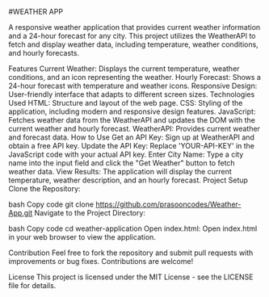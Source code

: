 #WEATHER APP

A responsive weather application that provides current weather information and a 24-hour forecast for any city. This project utilizes the WeatherAPI to fetch and display weather data, including temperature, weather conditions, and hourly forecasts.

Features
Current Weather: Displays the current temperature, weather conditions, and an icon representing the weather.
Hourly Forecast: Shows a 24-hour forecast with temperature and weather icons.
Responsive Design: User-friendly interface that adapts to different screen sizes.
Technologies Used
HTML: Structure and layout of the web page.
CSS: Styling of the application, including modern and responsive design features.
JavaScript: Fetches weather data from the WeatherAPI and updates the DOM with the current weather and hourly forecast.
WeatherAPI: Provides current weather and forecast data.
How to Use
Get an API Key: Sign up at WeatherAPI and obtain a free API key.
Update the API Key: Replace 'YOUR-API-KEY' in the JavaScript code with your actual API key.
Enter City Name: Type a city name into the input field and click the "Get Weather" button to fetch weather data.
View Results: The application will display the current temperature, weather description, and an hourly forecast.
Project Setup
Clone the Repository:

bash
Copy code
git clone https://github.com/prasooncodes/Weather-App.git
Navigate to the Project Directory:

bash
Copy code
cd weather-application
Open index.html: Open index.html in your web browser to view the application.

Contribution
Feel free to fork the repository and submit pull requests with improvements or bug fixes. Contributions are welcome!

License
This project is licensed under the MIT License - see the LICENSE file for details.
